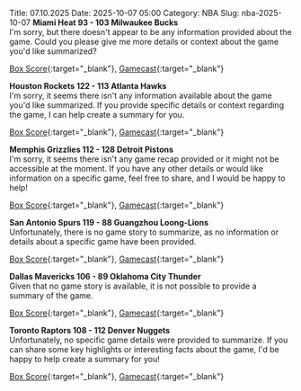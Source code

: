 Title: 07.10.2025
Date: 2025-10-07 05:00
Category: NBA 
Slug: nba-2025-10-07 
**Miami Heat 93 - 103 Milwaukee Bucks**  
I'm sorry, but there doesn't appear to be any information provided about the game. Could you please give me more details or context about the game you'd like summarized? 

[Box Score](/game/mil-vs-mia-0012500002/box-score){:target="_blank"}, [Gamecast](/game/mil-vs-mia-0012500002){:target="_blank"}<br>

**Houston Rockets 122 - 113 Atlanta Hawks**  
I'm sorry, it seems there isn't any information available about the game you'd like summarized. If you provide specific details or context regarding the game, I can help create a summary for you. 

[Box Score](/game/atl-vs-hou-0012500014/box-score){:target="_blank"}, [Gamecast](/game/atl-vs-hou-0012500014){:target="_blank"}<br>

**Memphis Grizzlies 112 - 128 Detroit Pistons**  
I'm sorry, it seems there isn't any game recap provided or it might not be accessible at the moment. If you have any other details or would like information on a specific game, feel free to share, and I would be happy to help! 

[Box Score](/game/det-vs-mem-0012500031/box-score){:target="_blank"}, [Gamecast](/game/det-vs-mem-0012500031){:target="_blank"}<br>

**San Antonio Spurs 119 - 88 Guangzhou Loong-Lions**  
Unfortunately, there is no game story to summarize, as no information or details about a specific game have been provided. 

[Box Score](/game/gua-vs-sas-0012500032/box-score){:target="_blank"}, [Gamecast](/game/gua-vs-sas-0012500032){:target="_blank"}<br>

**Dallas Mavericks 106 - 89 Oklahoma City Thunder**  
Given that no game story is available, it is not possible to provide a summary of the game. 

[Box Score](/game/okc-vs-dal-0012500033/box-score){:target="_blank"}, [Gamecast](/game/okc-vs-dal-0012500033){:target="_blank"}<br>

**Toronto Raptors 108 - 112 Denver Nuggets**  
Unfortunately, no specific game details were provided to summarize. If you can share some key highlights or interesting facts about the game, I'd be happy to help create a summary for you! 

[Box Score](/game/den-vs-tor-0012500034/box-score){:target="_blank"}, [Gamecast](/game/den-vs-tor-0012500034){:target="_blank"}<br>

